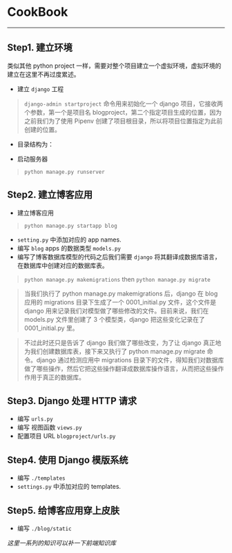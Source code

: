 # CookBook

---
## Step1. 建立环境 
类似其他 python project 一样，需要对整个项目建立一个虚拟环境，虚拟环境的建立在这里不再过度累述。
* 建立 `django` 工程  
> `django-admin startproject` 命令用来初始化一个 django 项目，它接收两个参数，第一个是项目名 blogproject，第二个指定项目生成的位置，因为之前我们为了使用 Pipenv 创建了项目根目录，所以将项目位置指定为此前创建的位置。

* 目录结构为：

[//]: # (TODO: 目录结构)

* 启动服务器
> `python manage.py runserver`

## Step2. 建立博客应用

* 建立博客应用
> `python manage.py startapp blog`
* `setting.py` 中添加对应的 app names.
* 编写 `blog` apps 的数据类型 `models.py`
* 编写了博客数据库模型的代码之后我们需要 `django` 将其翻译成数据库语言，在数据库中创建对应的数据库表。
> `python manage.py makemigrations` then `python manage.py migrate`  

> 当我们执行了 python manage.py makemigrations 后，django 在 blog 应用的 migrations 目录下生成了一个 0001_initial.py 文件，这个文件是 django 用来记录我们对模型做了哪些修改的文件。目前来说，我们在 models.py 文件里创建了 3 个模型类，django 把这些变化记录在了 0001_initial.py 里。 
  
> 不过此时还只是告诉了 django 我们做了哪些改变，为了让 django 真正地为我们创建数据库表，接下来又执行了 python manage.py migrate 命令。django 通过检测应用中 migrations 目录下的文件，得知我们对数据库做了哪些操作，然后它把这些操作翻译成数据库操作语言，从而把这些操作作用于真正的数据库。

## Step3. Django 处理 HTTP 请求
* 编写 `urls.py`
* 编写 视图函数 `views.py`
* 配置项目 URL `blogproject/urls.py`

## Step4. 使用 Django 模版系统
* 编写 `./templates`
* `settings.py` 中添加对应的 templates.

## Step5. 给博客应用穿上皮肤
* 编写 `./blog/static`
  
_这里一系列的知识可以补一下前端知识库_  


